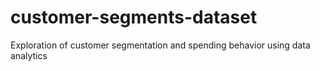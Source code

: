 # customer-segments-dataset
Exploration of customer segmentation and spending behavior using data analytics
